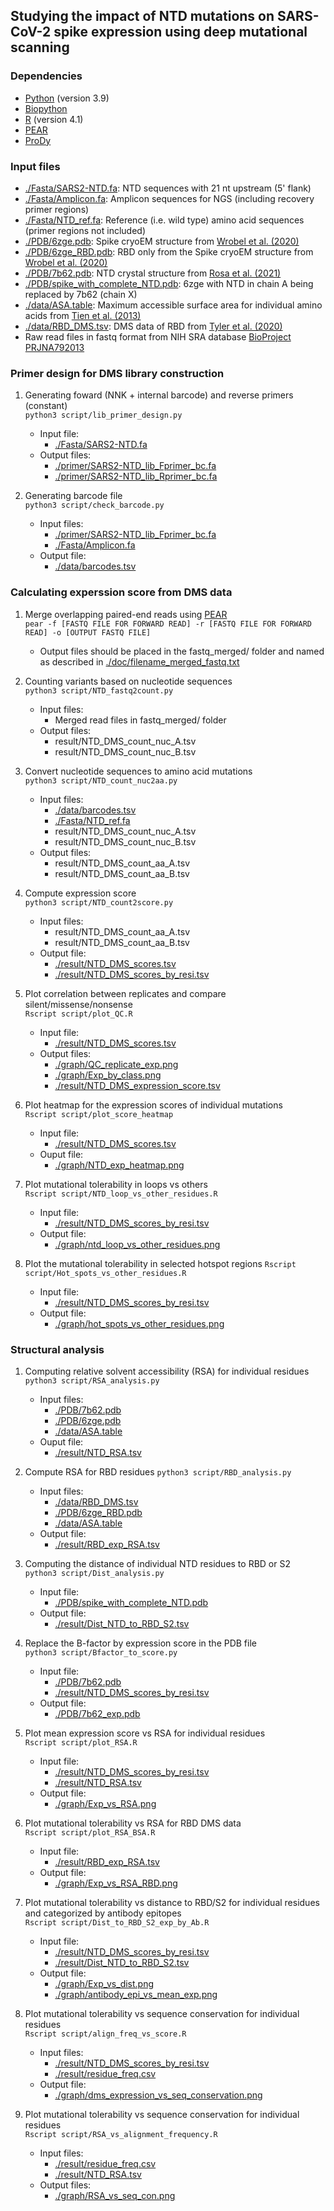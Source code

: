 ## Studying the impact of NTD mutations on SARS-CoV-2 spike expression using deep mutational scanning

### Dependencies
* [Python](https://www.python.org/) (version 3.9)
* [Biopython](https://github.com/biopython/biopython)
* [R](https://www.r-project.org/) (version 4.1)
* [PEAR](https://github.com/tseemann/PEAR)
* [ProDy](http://prody.csb.pitt.edu/)

### Input files
* [./Fasta/SARS2-NTD.fa](./Fasta/SARS2-NTD.fa): NTD sequences with 21 nt upstream (5' flank)
* [./Fasta/Amplicon.fa](./Fasta/Amplicon.fa): Amplicon sequences for NGS (including recovery primer regions)
* [./Fasta/NTD_ref.fa](./Fasta/NTD_ref.fa): Reference (i.e. wild type) amino acid sequences (primer regions not included)
* [./PDB/6zge.pdb](./PDB/6zge.pdb): Spike cryoEM structure from [Wrobel et al. (2020)](https://www.nature.com/articles/s41594-020-0468-7)
* [./PDB/6zge_RBD.pdb](./PDB/6zge_RBD.pdb): RBD only from the Spike cryoEM structure from [Wrobel et al. (2020)](https://www.nature.com/articles/s41594-020-0468-7)
* [./PDB/7b62.pdb](./PDB/7b62.pdb): NTD crystal structure from [Rosa et al. (2021)](https://www.science.org/doi/10.1126/sciadv.abg7607)
* [./PDB/spike_with_complete_NTD.pdb](./PDB/spike_with_complete_NTD.pdb): 6zge with NTD in chain A being replaced by 7b62 (chain X)
* [./data/ASA.table](./data/ASA.table): Maximum accessible surface area for individual amino acids from [Tien et al. (2013)](https://journals.plos.org/plosone/article?id=10.1371/journal.pone.0080635)
* [./data/RBD_DMS.tsv](./data/RBD_DMS.tsv): DMS data of RBD from [Tyler et al. (2020)](https://www.cell.com/cell/fulltext/S0092-8674(20)31003-5)
* Raw read files in fastq format from NIH SRA database [BioProject PRJNA792013](https://www.ncbi.nlm.nih.gov/bioproject/PRJNA792013)

### Primer design for DMS library construction
1. Generating foward (NNK + internal barcode) and reverse primers (constant)   
``python3 script/lib_primer_design.py``
    - Input file:
      - [./Fasta/SARS2-NTD.fa](./Fasta/SARS2-NTD.fa)
    - Output files:
      - [./primer/SARS2-NTD_lib_Fprimer_bc.fa](./primer/SARS2-NTD_lib_Fprimer_bc.fa)
      - [./primer/SARS2-NTD_lib_Rprimer_bc.fa](./primer/SARS2-NTD_lib_Rprimer_bc.fa)

2. Generating barcode file   
``python3 script/check_barcode.py``
    - Input files:
      - [./primer/SARS2-NTD_lib_Fprimer_bc.fa](./primer/SARS2-NTD_lib_Fprimer_bc.fa)
      - [./Fasta/Amplicon.fa](./Fasta/Amplicon.fa)
    - Output file:
      - [./data/barcodes.tsv](./data/barcodes.tsv)

### Calculating experssion score from DMS data
1. Merge overlapping paired-end reads using [PEAR](https://github.com/tseemann/PEAR)   
``pear -f [FASTQ FILE FOR FORWARD READ] -r [FASTQ FILE FOR FORWARD READ] -o [OUTPUT FASTQ FILE]``   
    - Output files should be placed in the fastq_merged/ folder and named as described in [./doc/filename_merged_fastq.txt](./doc/filename_merged_fastq.txt)

2. Counting variants based on nucleotide sequences   
``python3 script/NTD_fastq2count.py``   
    - Input files:
      - Merged read files in fastq_merged/ folder
    - Output files:
      - result/NTD_DMS_count_nuc_A.tsv
      - result/NTD_DMS_count_nuc_B.tsv

3. Convert nucleotide sequences to amino acid mutations   
``python3 script/NTD_count_nuc2aa.py``   
    - Input files:
      - [./data/barcodes.tsv](./data/barcodes.tsv)
      - [./Fasta/NTD_ref.fa](./Fasta/NTD_ref.fa)
      - result/NTD_DMS_count_nuc_A.tsv
      - result/NTD_DMS_count_nuc_B.tsv
    - Output files:
      - result/NTD_DMS_count_aa_A.tsv
      - result/NTD_DMS_count_aa_B.tsv

4. Compute expression score   
``python3 script/NTD_count2score.py``   
    - Input files:
      - result/NTD_DMS_count_aa_A.tsv
      - result/NTD_DMS_count_aa_B.tsv
    - Output file:
      - [./result/NTD_DMS_scores.tsv](./result/NTD_DMS_scores.tsv)
      - [./result/NTD_DMS_scores_by_resi.tsv](./result/NTD_DMS_scores_by_resi.tsv)

5. Plot correlation between replicates and compare silent/missense/nonsense   
``Rscript script/plot_QC.R``   
    - Input file:
      - [./result/NTD_DMS_scores.tsv](./result/NTD_DMS_scores.tsv)
    - Output files:
      - [./graph/QC_replicate_exp.png](./graph/QC_replicate_exp.png)
      - [./graph/Exp_by_class.png](./graph/Exp_by_class.png)
      - [./result/NTD_DMS_expression_score.tsv](./result/NTD_DMS_expression_score.tsv)

6. Plot heatmap for the expression scores of individual mutations   
``Rscript script/plot_score_heatmap``   
    - Input file:
      - [./result/NTD_DMS_scores.tsv](./result/NTD_DMS_scores.tsv)
    - Ouput file:
      - [./graph/NTD_exp_heatmap.png](./graph/NTD_exp_heatmap.png)

7. Plot mutational tolerability in loops vs others   
``Rscript script/NTD_loop_vs_other_residues.R``   
    - Input file:
      - [./result/NTD_DMS_scores_by_resi.tsv](./result/NTD_DMS_scores_by_resi.tsv)
    - Output file:
      - [./graph/ntd_loop_vs_other_residues.png](./graph/ntd_loop_vs_other_residues.png)
    
8. Plot the mutational tolerability in selected hotspot regions
``Rscript script/Hot_spots_vs_other_residues.R``   
    - Input file:
      - [./result/NTD_DMS_scores_by_resi.tsv](./result/NTD_DMS_scores_by_resi.tsv)
    - Output file:
      - [./graph/hot_spots_vs_other_residues.png](./graph/hot_spots_vs_other_residues.png)
      
### Structural analysis
1. Computing relative solvent accessibility (RSA) for individual residues   
``python3 script/RSA_analysis.py``   
    - Input files:
      - [./PDB/7b62.pdb](./PDB/7b62.pdb)
      - [./PDB/6zge.pdb](./PDB/6zge.pdb)
      - [./data/ASA.table](./data/ASA.table)
    - Ouput file:
      - [./result/NTD_RSA.tsv](./result/NTD_RSA.tsv)

2. Compute RSA for RBD residues
``python3 script/RBD_analysis.py``
    - Input files:
      - [./data/RBD_DMS.tsv](./data/RBD_DMS.tsv)
      - [./PDB/6zge_RBD.pdb](./PDB/6zge_RBD.pdb)
      - [./data/ASA.table](./data/ASA.table)
    - Output file:
      - [./result/RBD_exp_RSA.tsv](./result/RBD_exp_RSA.tsv)

2. Computing the distance of individual NTD residues to RBD or S2   
``python3 script/Dist_analysis.py``   
    - Input file:
      - [./PDB/spike_with_complete_NTD.pdb](./PDB/spike_with_complete_NTD.pdb)
    - Output file:
      - [./result/Dist_NTD_to_RBD_S2.tsv](./result/Dist_NTD_to_RBD_S2.tsv)

3. Replace the B-factor by expression score in the PDB file   
``python3 script/Bfactor_to_score.py``   
    - Input file:
      - [./PDB/7b62.pdb](./PDB/7b62.pdb)
      - [./result/NTD_DMS_scores_by_resi.tsv](./result/NTD_DMS_scores_by_resi.tsv)
    - Output file:
      - [./PDB/7b62_exp.pdb](./PDB/7b62_exp.pdb)

4. Plot mean expression score vs RSA for individual residues   
``Rscript script/plot_RSA.R``   
    - Input file:
      - [./result/NTD_DMS_scores_by_resi.tsv](./result/NTD_DMS_scores_by_resi.tsv)
      - [./result/NTD_RSA.tsv](./result/NTD_RSA.tsv)
    - Output file:
      - [./graph/Exp_vs_RSA.png](./graph/Exp_vs_RSA.png)

5. Plot mutational tolerability vs RSA for RBD DMS data   
``Rscript script/plot_RSA_BSA.R``   
    - Input file:
      - [./result/RBD_exp_RSA.tsv](./result/RBD_exp_RSA.tsv)
    - Output file:
      - [./graph/Exp_vs_RSA_RBD.png](./graph/Exp_vs_RSA_RBD.png)

6. Plot mutational tolerability vs distance to RBD/S2 for individual residues and categorized by antibody epitopes   
``Rscript script/Dist_to_RBD_S2_exp_by_Ab.R``   
    - Input file:
      - [./result/NTD_DMS_scores_by_resi.tsv](./result/NTD_DMS_scores_by_resi.tsv)
      - [./result/Dist_NTD_to_RBD_S2.tsv](./result/Dist_NTD_to_RBD_S2.tsv)
    - Output file:
      - [./graph/Exp_vs_dist.png](./graph/Exp_vs_dist.png)
      - [./graph/antibody_epi_vs_mean_exp.png](./graph/antibody_epi_vs_mean_exp.png)

7. Plot mutational tolerability vs sequence conservation for individual residues   
``Rscript script/align_freq_vs_score.R``   
    - Input files:
      - [./result/NTD_DMS_scores_by_resi.tsv](./result/NTD_DMS_scores_by_resi.tsv)
      - [./result/residue_freq.csv](./result/residue_freq.csv)
    - Output file:
      - [./graph/dms_expression_vs_seq_conservation.png](./graph/dms_expression_vs_seq_conservation.png)
 
8. Plot mutational tolerability vs sequence conservation for individual residues   
``Rscript script/RSA_vs_alignment_frequency.R``   
    - Input files:
      - [./result/residue_freq.csv](./result/residue_freq.csv)
      - [./result/NTD_RSA.tsv](./result/NTD_RSA.tsv)
    - Output files:
      - [./graph/RSA_vs_seq_con.png](./graph/RSA_vs_seq_con.png)
